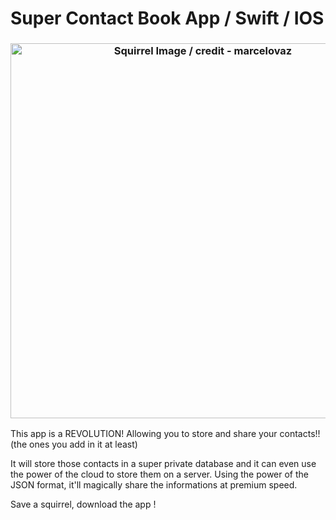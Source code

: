 
# Super Contact Book App / Swift / IOS
<h3 align="center">
  <img src="https://images.unsplash.com/photo-1502669861643-3e6938d787eb?auto=format&fit=crop&w=1052&q=60&ixid=dW5zcGxhc2guY29tOzs7Ozs%3D" alt="Squirrel Image / credit - marcelovaz" width="600" />
</h3>

This app is a REVOLUTION! Allowing you to store and share your contacts!! (the ones you add in it at least) 

It will store those contacts in a super private database and it can even use the power of the cloud to store them on a server. 
Using the power of the JSON format, it'll magically share the informations at premium speed.

Save a squirrel, download the app ! 
